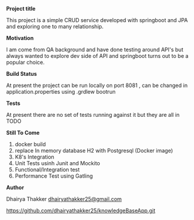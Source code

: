 **Project title**

This project is a simple CRUD service developed with springboot and 
JPA and exploring one to many relationship.

**Motivation**

I am come from QA background and have done testing around API's 
but always wanted to explore dev side of API and springboot turns out to be a 
popular choice.

**Build Status**

At present the project can be run locally on port 8081 , 
can be changed in application.properties using .grdlew bootrun

**Tests**

At present there are no set of tests running against it but they are all in TODO

**Still To Come**

1. docker build
2. replace In memory database H2 with Postgresql (Docker image)
3. K8's Integration
4. Unit Tests usinh Junit and Mockito
5. Functional/Integration test
6. Performance Test using Gatling

**Author**

Dhairya Thakker
dhairyathakker25@gmail.com

https://github.com/dhairyathakker25/knowledgeBaseApp.git

